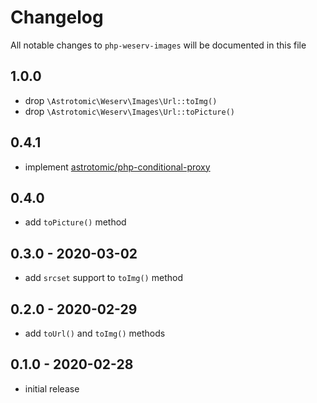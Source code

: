 # Changelog

All notable changes to `php-weserv-images` will be documented in this file

## 1.0.0

-   drop `\Astrotomic\Weserv\Images\Url::toImg()`
-   drop `\Astrotomic\Weserv\Images\Url::toPicture()`

## 0.4.1

-   implement [astrotomic/php-conditional-proxy](https://github.com/Astrotomic/php-conditional-proxy)

## 0.4.0

-   add `toPicture()` method

## 0.3.0 - 2020-03-02

-   add `srcset` support to `toImg()` method

## 0.2.0 - 2020-02-29

-   add `toUrl()` and `toImg()` methods

## 0.1.0 - 2020-02-28

-   initial release
